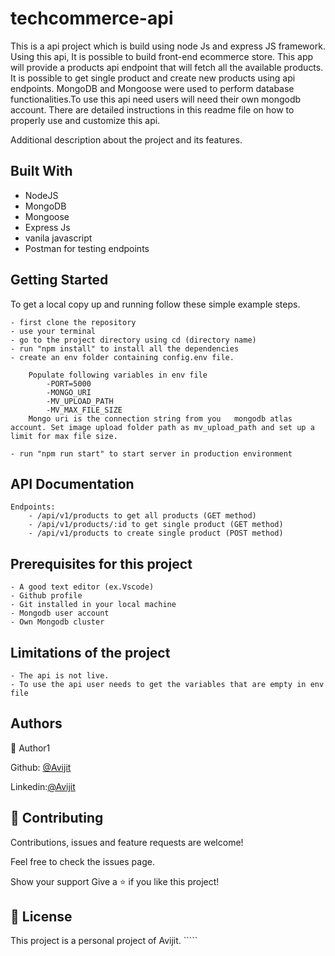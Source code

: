 # techcommerce-api

This is a api project which is build using node Js and express JS framework. Using this api, It is possible to build front-end ecommerce store. This app will provide a products api endpoint that will fetch all the available products. It is possible to get single product and create new products using api endpoints. MongoDB and Mongoose were used to perform database functionalities.To use this api need users will need their own mongodb account. There are detailed instructions in this readme file on how to properly use and customize this api.

</h1>Additional description about the project and its features.</h1>

<h2>Built With</h2>

- NodeJS
- MongoDB
- Mongoose
- Express Js
- vanila javascript
- Postman for testing endpoints

<h2>Getting Started</h2>
To get a local copy up and running follow these simple example steps.

```
- first clone the repository
- use your terminal
- go to the project directory using cd (directory name)
- run "npm install" to install all the dependencies
- create an env folder containing config.env file.

    Populate following variables in env file
        -PORT=5000
        -MONGO_URI
        -MV_UPLOAD_PATH
        -MV_MAX_FILE_SIZE
    Mongo uri is the connection string from you   mongodb atlas account. Set image upload folder path as mv_upload_path and set up a limit for max file size.

- run "npm run start" to start server in production environment

```

<h2>API Documentation</h2>

```
Endpoints:
    - /api/v1/products to get all products (GET method)
    - /api/v1/products/:id to get single product (GET method)
    - /api/v1/products to create single product (POST method)
```

<h2>Prerequisites for this project</h2>

```
- A good text editor (ex.Vscode)
- Github profile
- Git installed in your local machine
- Mongodb user account
- Own Mongodb cluster
```

<h2>Limitations of the project</h2>

```
- The api is not live.
- To use the api user needs to get the variables that are empty in env file

```

<h2>Authors</h2>

👤 Author1

Github: [@Avijit](https://github.com/ajkacca457)

Linkedin:[@Avijit](https://www.linkedin.com/in/avijit-karmaker-8738a54)

<h2> 🤝 Contributing</h2>

Contributions, issues and feature requests are welcome!

Feel free to check the issues page.

Show your support
Give a ⭐️ if you like this project!

 <h2> 📝 License</h2>
This project is a personal project of Avijit.
`````
